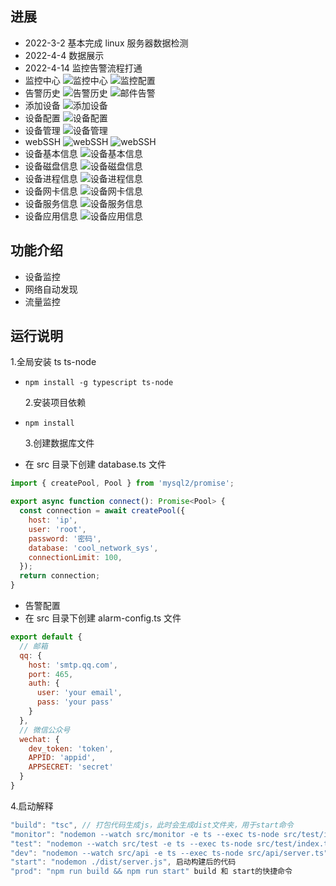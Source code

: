 ## 进展

- 2022-3-2 基本完成 linux 服务器数据检测
- 2022-4-4 数据展示
- 2022-4-14 监控告警流程打通
- 监控中心
 ![监控中心](https://gitee.com/zdde/cool-network-system/raw/master/src/assets/cool-20220417-01.png)
 ![监控配置](https://gitee.com/zdde/cool-network-system/raw/master/src/assets/cool-20220417-02.png)
- 告警历史
 ![告警历史](https://gitee.com/zdde/cool-network-system/raw/master/src/assets/cool-20220417-03.png)
 ![邮件告警](https://gitee.com/zdde/cool-network-system/raw/master/src/assets/cool-20220417-04.png)
- 添加设备
  ![添加设备](https://gitee.com/zdde/cool-network-system/raw/master/src/assets/cool-20220404-01.png)
- 设备配置
  ![设备配置](https://gitee.com/zdde/cool-network-system/raw/master/src/assets/cool-20220404-01.png)
- 设备管理
  ![设备管理](https://gitee.com/zdde/cool-network-system/raw/master/src/assets/cool-20220404-03.png)
- webSSH
  ![webSSH](https://gitee.com/zdde/cool-network-system/raw/master/src/assets/cool-20220404-04.png)
  ![webSSH](https://gitee.com/zdde/cool-network-system/raw/master/src/assets/cool-20220404-05.png)
- 设备基本信息
  ![设备基本信息](https://gitee.com/zdde/cool-network-system/raw/master/src/assets/cool-20220404-06.png)
- 设备磁盘信息
  ![设备磁盘信息](https://gitee.com/zdde/cool-network-system/raw/master/src/assets/cool-20220404-07.png)
- 设备进程信息
  ![设备进程信息](https://gitee.com/zdde/cool-network-system/raw/master/src/assets/cool-20220404-08.png)
- 设备网卡信息
  ![设备网卡信息](https://gitee.com/zdde/cool-network-system/raw/master/src/assets/cool-20220404-09.png)
- 设备服务信息
  ![设备服务信息](https://gitee.com/zdde/cool-network-system/raw/master/src/assets/cool-20220404-10.png)
- 设备应用信息
  ![设备应用信息](https://gitee.com/zdde/cool-network-system/raw/master/src/assets/cool-20220404-11.png)

## 功能介绍

- 设备监控
- 网络自动发现
- 流量监控

## 运行说明

1.全局安装 ts ts-node

- `npm install -g typescript ts-node`

  2.安装项目依赖

- `npm install`

  3.创建数据库文件

- 在 src 目录下创建 database.ts 文件

```javascript
import { createPool, Pool } from 'mysql2/promise';

export async function connect(): Promise<Pool> {
  const connection = await createPool({
    host: 'ip',
    user: 'root',
    password: '密码',
    database: 'cool_network_sys',
    connectionLimit: 100,
  });
  return connection;
}
```
- 告警配置
- 在 src 目录下创建 alarm-config.ts 文件
```javascript
export default {
  // 邮箱
  qq: {
    host: 'smtp.qq.com',
    port: 465,
    auth: {
      user: 'your email',
      pass: 'your pass'
    }
  },
  // 微信公众号
  wechat: {
    dev_token: 'token',
    APPID: 'appid',
    APPSECRET: 'secret'
  }
}
```
4.启动解释
```javascript
"build": "tsc", // 打包代码生成js，此时会生成dist文件夹，用于start命令
"monitor": "nodemon --watch src/monitor -e ts --exec ts-node src/test/index.ts", 监听monitor文件夹用调试
"test": "nodemon --watch src/test -e ts --exec ts-node src/test/index.ts", 执行测试文件
"dev": "nodemon --watch src/api -e ts --exec ts-node src/api/server.ts", 启动http服务器，此时是作为web项目进行开发
"start": "nodemon ./dist/server.js", 启动构建后的代码
"prod": "npm run build && npm run start" build 和 start的快捷命令
```
